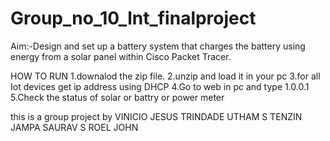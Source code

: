 # Group_no_10_lnt_finalproject
Aim:-Design and set up a battery system that charges the battery using energy from a solar panel within Cisco Packet Tracer.

HOW TO RUN
1.downalod the zip file.
2.unzip and load it in your pc 
3.for all Iot devices get ip address using DHCP 
4.Go to web in pc and type 1.0.0.1
5.Check the status of solar or battry or power meter 

this is a group project by 
VINICIO JESUS TRINDADE
UTHAM S
TENZIN JAMPA
SAURAV S
ROEL JOHN
